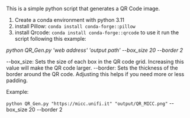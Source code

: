 This is a simple python script that generates a QR Code image.
1. Create a conda environment with python 3.11
2. install Pillow:
   `conda install conda-forge::pillow`
3. install Qrcode:
    `conda install conda-forge::qrcode`
to use it run the script following this example:

_python QR_Gen.py 'web address' 'output path' --box_size 20 --border 2_

--box_size: Sets the size of each box in the QR code grid. Increasing this value will make the QR code larger.
--border: Sets the thickness of the border around the QR code. Adjusting this helps if you need more or less padding.

Example: 

`python QR_Gen.py "https://micc.unifi.it" "output/QR_MICC.png"` --box_size 20 --border 2